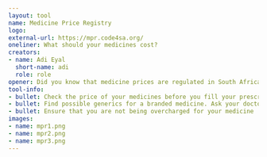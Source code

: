 ```yaml
---
layout: tool
name: Medicine Price Registry
logo: 
external-url: https://mpr.code4sa.org/
oneliner: What should your medicines cost? 
creators:
- name: Adi Eyal
  short-name: adi
  role: role
opener: Did you know that medicine prices are regulated in South Africa? This means that you can
tool-info:
- bullet: Check the price of your medicines before you fill your prescription
- bullet: Find possible generics for a branded medicine. Ask your doctor if these medicines are viable alternatives
- bullet: Ensure that you are not being overcharged for your medicine
images:
- name: mpr1.png
- name: mpr2.png
- name: mpr3.png
---
```

